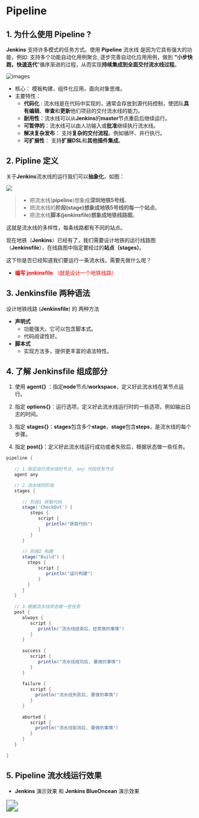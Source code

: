 # Pipeline

## 1. 为什么使用 Pipeline ?

**Jenkins** 支持许多模式的任务方式。使用 **Pipeline** 流水线 是因为它具有强大的功能，例如: 支持多个功能自动化用例聚合, 逐步完善自动化应用用例，做到 **“小步快跑，快速迭代**”循序渐进的过程，从而实现**持续集成到全面交付流水线过程**。

<img src=".../../../docs/.vuepress/public/jenkins/pipeline/Jenkins-Declarative-Pipeline.png" alt="images" style="zoom:100%;" />

- 核心： 模板构建，组件化应用，面向对象思维。
- 主要特性：
  - **代码化** : 流水线是在代码中实现的，通常会存放到源代码控制，使团队**具有编辑**、**审查**和**更新**他们项目的交付流水线的能力。
  - **耐用性**：流水线可以从**Jenkins**的**master**节点重启后继续运行。
  - **可暂停的**：流水线可以由人功输入或**批准**继续执行流水线。
  - **解决复杂发布**： 支持**复杂的交付流程**。例如循环、并行执行。
  - **可扩展性**： 支持**扩展DSL**和**其他插件集成**。



## 2. Pipline 定义

关于**Jenkins**流水线的运行我们可以**抽象化**，如图：

<img src=".../../../docs/.vuepress/public/jenkins/pipeline/pipepline_abstr_01.png" style="zoom:100%;" />



> - 把流水线(**pipeline**)想象成**深圳地铁5号线**。
> - 把流水线的**阶段(stage)**想象成地铁5号线的**每一个站点**。
> - 把流水线**脚本(jenkinsfile)**想象成**地铁线路图**。

这就是流水线的多样性，每条线路都有不同的站点。

现在地铁（**Jenkins**）已经有了，我们需要设计地铁的运行线路图（**Jenkinsfile**），在线路图中指定要经过的**站点（stages）**。

这下你是否已经知道我们要运行一条流水线，需要先做什么呢？

- <font color="red">**编写 jenkinsfile** （就是设计一个地铁线路）</font>



## 3.  Jenkinsfile 两种语法

设计地铁线路 (**Jenkinsfile**) 的 两种方法

- **声明式** 
  - 功能强大，它可以包含脚本式。
  - 代码阅读性好。
- **脚本式** 
  - 实现方法多，提供更丰富的语法特性。



## 4. 了解 Jenkinsfile 组成部分

1. 使用 **agent{}** ：指定**node**节点/**workspace**，定义好此流水线在某节点运行。

2. 指定 **options{}**：运行选项，定义好此流水线运行时的一些选项，例如输出日志的时间。

3. 指定 **stages{}**：**stages**包含多个**stage**，**stage**包含**steps**，是流水线的每个步骤。

4. 指定 **post{}**：定义好此流水线运行成功或者失败后，根据状态做一些任务。

```groovy
pipeline {
   
   // 1.指定运行流水线的节点, any 代码任务节点
   agent any

   // 2.流水线的阶段
   stages {
      
	  // 阶段1 获取代码
      stage('CheckOut') {
         steps {
            script {
			   println("获取代码")
			}
         }
      }
	  
	  // 阶段2 构建
	  stage("Build") {
		steps {
			script {
			   println("运行构建")
			}
		}
	  }
   }
   
   // 3.根据流水线状态做一些任务
   post {
      always {
	     script {
			println("流水线结束后，经常做的事情")
		 }
	  }
	  
	  success {
		 script {
			println("流水线成功后, 要做的事情")
		 }
	  }
	  
	  failure {
		 script {
		   println("流水线失败后, 要做的事情")
		 }
	  }
	  
	  aborted {
		 script {
		   println("流水线取消后, 要做的事情")
		 } 	
	  } 
   }
   
}
```



## 5. Pipeline 流水线运行效果

- **Jenkins** 演示效果  和 **Jenkins BlueOncean** 演示效果

<img src=".../../../docs/.vuepress/public/jenkins/pipeline/jenkins_pipeline_jenkinsfile_show.gif" style="zoom:200%;" />








